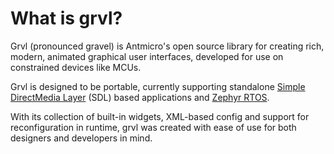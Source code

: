 # What is grvl?

Grvl (pronounced gravel) is Antmicro's open source library for creating rich, modern, animated graphical user interfaces, developed for use on constrained devices like MCUs.

Grvl is designed to be portable, currently supporting standalone [Simple DirectMedia Layer](https://github.com/libsdl-org/SDL) (SDL) based applications and [Zephyr RTOS](https://zephyrproject.org/).

With its collection of built-in widgets, XML-based config and support for reconfiguration in runtime, grvl was created with ease of use for both designers and developers in mind.
